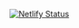 [![Netlify Status](https://api.netlify.com/api/v1/badges/7c7b57d1-e102-418b-8b5b-0326f39f9100/deploy-status)](https://app.netlify.com/sites/zealous-yalow-769110/deploys)
